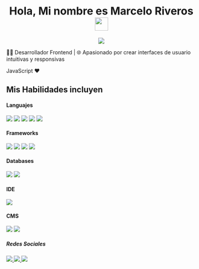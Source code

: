 <h1 align="center">Hola, Mi nombre es Marcelo Riveros<img src="https://media.giphy.com/media/hvRJCLFzcasrR4ia7z/giphy.gif" width="35"></h1>
<p align="center">
  <a href="https://github.com/DenverCoder1/readme-typing-svg"><img src="https://readme-typing-svg.herokuapp.com?font=Time+New+Roman&color=%cyan&size&size=25&center=true&vCenter=true&width=600&height=100&lines=Bienvenido+a+mi+Github;"></a>
</p>

👨‍💻 Desarrollador Frontend | 🌐 Apasionado por crear interfaces de usuario intuitivas y responsivas

JavaScript ❤️


## Mis Habilidades incluyen

<h4> Languajes </h4>
<span> 
  <img src="https://img.shields.io/badge/HTML5-E34F26?style=for-the-badge&logo=html5&logoColor=white">
  <img src="https://img.shields.io/badge/CSS3-1572B6?style=for-the-badge&logo=css3&logoColor=white">
  <img src="https://img.shields.io/badge/JavaScript-F7DF1E?style=for-the-badge&logo=javascript&logoColor=black">
  <img src="https://img.shields.io/badge/python-3670A0?style=for-the-badge&logo=python&logoColor=ffdd54">
  <img src="https://img.shields.io/badge/typescript-%23007ACC.svg?style=for-the-badge&logo=typescript&logoColor=white">
  
</span>

<h4> Frameworks </h4>
<span>
  <img src="https://img.shields.io/badge/.NET-5C2D91?style=for-the-badge&logo=.net&logoColor=white">
  <img src="https://img.shields.io/badge/angular-%23DD0031.svg?style=for-the-badge&logo=angular&logoColor=white">
  <img src="https://img.shields.io/badge/vuejs-%2335495e.svg?style=for-the-badge&logo=vuedotjs&logoColor=%234FC08D">
  <img src="https://img.shields.io/badge/react-%2320232a.svg?style=for-the-badge&logo=react&logoColor=%2361DAFB">
</span>

<h4> Databases </h4>
<span>
  <img src="https://img.shields.io/badge/MySQL-00000F?style=for-the-badge&logo=mysql&logoColor=white">
  <img src="https://img.shields.io/badge/MariaDB-003545?style=for-the-badge&logo=mariadb&logoColor=white">
</span>

<h4> IDE </h4>
<span>
<img src="https://img.shields.io/badge/Visual_Studio_Code-0078D4?style=for-the-badge&logo=visual%20studio%20code&logoColor=white">


<h4> CMS </h4>
<span>
  <img src="https://img.shields.io/badge/joomla-%235091CD.svg?style=for-the-badge&logo=joomla&logoColor=white">
  <img src="https://img.shields.io/badge/WordPress-%23117AC9.svg?style=for-the-badge&logo=WordPress&logoColor=white">

<h5> Redes Sociales </h4>
<span>
  <a href="https://www.instagram.com/zivistanm/?hl=es">
    <img src="https://img.shields.io/badge/Instagram-%23E4405F.svg?style=for-the-badge&logo=Instagram&logoColor=white">
  </a>
  <a href="https://www.twitch.tv/zivistan22">
    <img src="https://img.shields.io/badge/Twitch-%239146FF.svg?style=for-the-badge&logo=Twitch&logoColor=white">
  </a>
  <a href="https://www.youtube.com/@zivistan2001">
    <img src="https://img.shields.io/badge/YouTube-%23FF0000.svg?style=for-the-badge&logo=YouTube&logoColor=white">
  </a>
</span>
